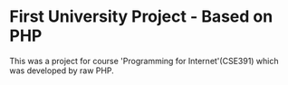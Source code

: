 # First University Project - Based on PHP

This was a project for course 'Programming for Internet'(CSE391) which was developed by raw PHP. 
